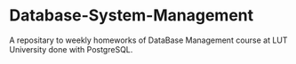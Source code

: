 # Database-System-Management
A repositary to weekly homeworks of DataBase Management course at LUT University done with PostgreSQL.
